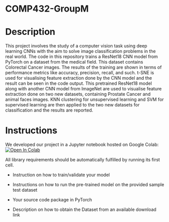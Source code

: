# COMP432-GroupM

# Description

This project involves the study of a computer vision task using deep learning CNNs with the aim to solve image classification problems in the real world. The code in this repository trains a ResNet18 CNN model from PyTorch on a dataset from the medical field. This dataset contains Colorectal Cancer images. The results of the training are shown in terms of performance metrics like accuracy, precision, recall, and such. t-SNE is used for visualising feature extraction done by the CNN model and the result can be seen in the code output. This pretrained ResNet18 model along with another CNN model from ImageNet are used to visualise feature extraction done on two new datasets, containing Prostate Cancer and animal faces images. KNN clustering for unsupervised learning and SVM for supervised learning are then applied to the two new datasets for classification and the results are reported.


# Instructions

We developed our project in a Jupyter notebook hosted on Google Colab: [![Open In Colab](https://colab.research.google.com/assets/colab-badge.svg)](https://colab.research.google.com/github/mkandaleft/COMP432-GroupM/blob/main/Comp432.ipynb)

All library requirements should be automatically fulfilled by running its first cell.
  
- Instruction on how to train/validate your model
  
- Instructions on how to run the pre-trained model on the provided sample test dataset
  
- Your source code package in PyTorch
  
- Description on how to obtain the Dataset from an available download link
